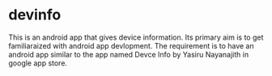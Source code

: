 # devinfo
This is an android app that gives device information. Its primary aim is to get familiaraized with android app devlopment. 
The requirement is to have an android app similar to the app named Devce Info by Yasiru Nayanajith in google app store. 
